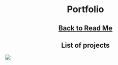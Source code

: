 <h1 align="center">Portfolio</h1>
<h2 align="center"><a href="https://github.com/Prime2390/Prime2390/blob/main/Read-Me.md">Back to Read Me</a></h2>
<h2 align="center">List of projects</h2>
<ul>
  
</ul>

<a href="https://przyklad.com">
    <img src=https://raw.githubusercontent.com/Prime2390/Prime2390/refs/heads/main/Icons/DALL·E%202024-11-11%2021.08.07%20-%20A%20minimalist%20button%20design%20labeled%20'My%20Notes'%20with%20no%20background%2C%20just%20a%20clean%20outline%20or%20soft%20shadows%20around%20the%20text.%20The%20text%20'My%20Notes'%20is%20styled%20.webp>
</a>
